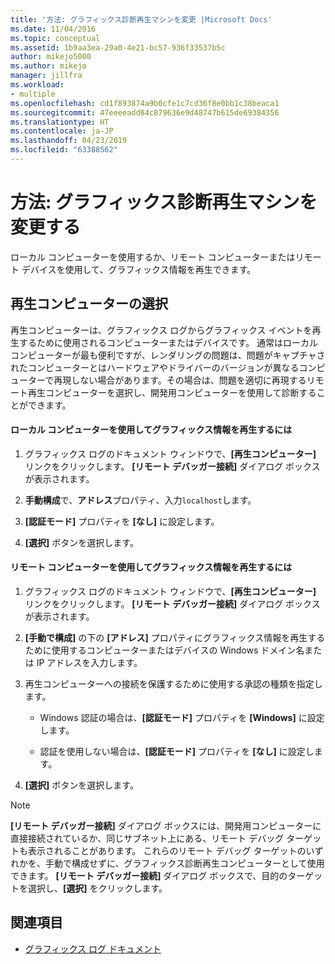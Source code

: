 ```yaml
---
title: '方法: グラフィックス診断再生マシンを変更 |Microsoft Docs'
ms.date: 11/04/2016
ms.topic: conceptual
ms.assetid: 1b9aa3ea-29a0-4e21-bc57-936f33537b5c
author: mikejo5000
ms.author: mikejo
manager: jillfra
ms.workload:
- multiple
ms.openlocfilehash: cd1f893874a9b0cfe1c7cd36f8e0bb1c38beaca1
ms.sourcegitcommit: 47eeeeadd84c879636e9d48747b615de69384356
ms.translationtype: HT
ms.contentlocale: ja-JP
ms.lasthandoff: 04/23/2019
ms.locfileid: "63388562"
---
```

# <a name="how-to-change-the-graphics-diagnostics-playback-machine"></a>方法: グラフィックス診断再生マシンを変更する
ローカル コンピューターを使用するか、リモート コンピューターまたはリモート デバイスを使用して、グラフィックス情報を再生できます。

## <a name="choosing-a-playback-machine"></a>再生コンピューターの選択
 再生コンピューターは、グラフィックス ログからグラフィックス イベントを再生するために使用されるコンピューターまたはデバイスです。 通常はローカル コンピューターが最も便利ですが、レンダリングの問題は、問題がキャプチャされたコンピューターとはハードウェアやドライバーのバージョンが異なるコンピューターで再現しない場合があります。その場合は、問題を適切に再現するリモート再生コンピューターを選択し、開発用コンピューターを使用して診断することができます。

#### <a name="to-use-the-local-machine-to-play-back-graphics-information"></a>ローカル コンピューターを使用してグラフィックス情報を再生するには

1. グラフィックス ログのドキュメント ウィンドウで、**[再生コンピューター]** リンクをクリックします。 **[リモート デバッガー接続]** ダイアログ ボックスが表示されます。

2. **手動構成**で、**アドレス**プロパティ、入力`localhost`します。

3. **[認証モード]** プロパティを **[なし]** に設定します。

4. **[選択]** ボタンを選択します。

#### <a name="to-use-a-remote-machine-to-play-back-graphics-information"></a>リモート コンピューターを使用してグラフィックス情報を再生するには

1. グラフィックス ログのドキュメント ウィンドウで、**[再生コンピューター]** リンクをクリックします。 **[リモート デバッガー接続]** ダイアログ ボックスが表示されます。

2. **[手動で構成]** の下の **[アドレス]** プロパティにグラフィックス情報を再生するために使用するコンピューターまたはデバイスの Windows ドメイン名または IP アドレスを入力します。

3. 再生コンピューターへの接続を保護するために使用する承認の種類を指定します。

    - Windows 認証の場合は、**[認証モード]** プロパティを **[Windows]** に設定します。

    - 認証を使用しない場合は、**[認証モード]** プロパティを **[なし]** に設定します。

4. **[選択]** ボタンを選択します。

> [!NOTE]
> **[リモート デバッガー接続]** ダイアログ ボックスには、開発用コンピューターに直接接続されているか、同じサブネット上にある、リモート デバッグ ターゲットも表示されることがあります。 これらのリモート デバッグ ターゲットのいずれかを、手動で構成せずに、グラフィックス診断再生コンピューターとして使用できます。 **[リモート デバッガー接続]** ダイアログ ボックスで、目的のターゲットを選択し、**[選択]** をクリックします。

## <a name="see-also"></a>関連項目
- [グラフィックス ログ ドキュメント](graphics-log-document.md)